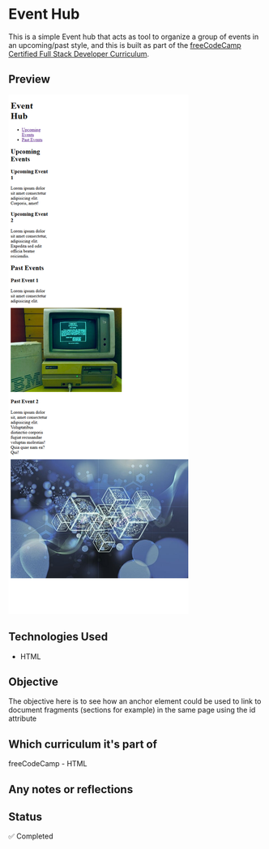 # Event Hub

This is a simple Event hub that acts as tool to organize a group of events in an upcoming/past style, and this is built as part of the [freeCodeCamp Certified Full Stack Developer Curriculum](https://www.freecodecamp.org/learn/full-stack-developer/).

## Preview

![Screenshot](./screenshot.png)

## Technologies Used

- HTML

## Objective

The objective here is to see how an anchor element could be used to link to document fragments (sections for example) in the same page using the id attribute

## Which curriculum it's part of

freeCodeCamp - HTML

## Any notes or reflections

## Status

✅ Completed
